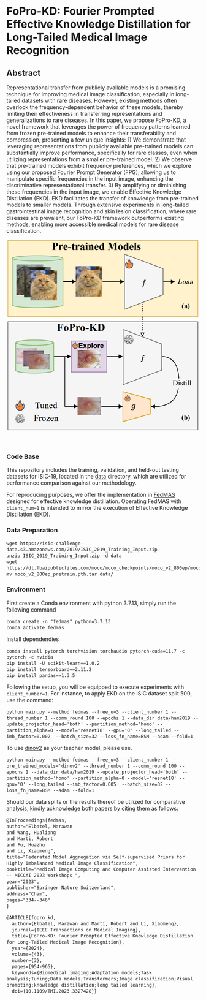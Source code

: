 # FoPro-KD: Fourier Prompted Effective Knowledge Distillation for Long-Tailed Medical Image Recognition

## Abstract
Representational transfer from publicly available models is a promising technique for improving medical image classification, especially in long-tailed datasets with rare diseases. However, existing methods often overlook the frequency-dependent behavior of these models, thereby limiting their effectiveness in transferring representations and generalizations to rare diseases. In this paper, we propose FoPro-KD, a novel framework that leverages the power of frequency patterns learned from frozen pre-trained models to enhance their transferability and compression, presenting a few unique insights: 1) We demonstrate that leveraging representations from publicly available pre-trained models can substantially improve performance, specifically for rare classes, even when utilizing representations from a smaller pre-trained model. 2) We observe that pre-trained models exhibit frequency preferences, which we explore using our proposed Fourier Prompt Generator (FPG), allowing us to manipulate specific frequencies in the input image, enhancing the discriminative representational transfer. 3) By amplifying or diminishing these frequencies in the input image, we enable Effective Knowledge Distillation (EKD). EKD facilitates the transfer of knowledge from pre-trained models to smaller models. Through extensive experiments in long-tailed gastrointestinal image recognition and skin lesion classification, where rare diseases are prevalent, our FoPro-KD framework outperforms existing methods, enabling more accessible medical models for rare disease classification. 

![FoPro-KD](fopro-kd.png)
<!-- <p><img src="fopro-kd.png" width="400" /></p> -->
<br  clear="left"/>

### Code Base

This repository includes the training, validation, and held-out testing datasets for ISIC-19, located in the [data](data) directory, which are utilized for performance comparison against our methodology.

For reproducing purposes, we offer the implementation in [FedMAS](https://github.com/xmed-lab/Fed-MAS/) designed for effective knowledge distillation. Operating FedMAS with `client_num=1` is intended to mirror the execution of Effective Knowledge Distillation (EKD).

### Data Preparation
```
wget https://isic-challenge-data.s3.amazonaws.com/2019/ISIC_2019_Training_Input.zip
unzip ISIC_2019_Training_Input.zip -d data
wget https://dl.fbaipublicfiles.com/moco/moco_checkpoints/moco_v2_800ep/moco_v2_800ep_pretrain.pth.tar
mv moco_v2_800ep_pretrain.pth.tar data/
```

### Environment
First create a Conda environment with python 3.7.13, simply run the following command  
```
conda create -n "fedmas" python=3.7.13
conda activate fedmas
```

Install dependendies
```
conda install pytorch torchvision torchaudio pytorch-cuda=11.7 -c pytorch -c nvidia
pip install -U scikit-learn==1.0.2
pip install tensorboard==2.11.2
pip install pandas==1.3.5
```

Following the setup, you will be equipped to execute experiments with `client_number=1`. For instance, to apply EKD on the ISIC dataset split 500, use the command:


```
python main.py --method fedmas --free_u=3 --client_number 1 --thread_number 1 --comm_round 100 --epochs 1 --data_dir data/ham2019 --update_projector_head='both' --partition_method='homo' --partition_alpha=0 --model='resnet18' --gpu='0' --long_tailed --imb_factor=0.002  --batch_size=32 --loss_fn_name=BSM --adam --fold=1
```

To use [dinov2](https://github.com/facebookresearch/dinov2) as your teacher model, please use.
```
python main.py --method fedmas --free_u=3 --client_number 1 --pre_trained_models='dinov2' --thread_number 1 --comm_round 100 --epochs 1 --data_dir data/ham2019 --update_projector_head='both' --partition_method='homo' --partition_alpha=0 --model='resnet18' --gpu='0' --long_tailed --imb_factor=0.005  --batch_size=32 --loss_fn_name=BSM --adam --fold=1
```

Should our data splits or the results thereof be utilized for comparative analysis, kindly acknowledge both papers by citing them as follows:

```
@InProceedings{fedmas,
author="Elbatel, Marawan
and Wang, Hualiang
and Marti, Robert
and Fu, Huazhu
and Li, Xiaomeng",
title="Federated Model Aggregation via Self-supervised Priors for Highly Imbalanced Medical Image Classification",
booktitle="Medical Image Computing and Computer Assisted Intervention -- MICCAI 2023 Workshops ",
year="2023",
publisher="Springer Nature Switzerland",
address="Cham",
pages="334--346"
}
```
```
@ARTICLE{fopro_kd,
  author={Elbatel, Marawan and Martí, Robert and Li, Xiaomeng},
  journal={IEEE Transactions on Medical Imaging}, 
  title={FoPro-KD: Fourier Prompted Effective Knowledge Distillation for Long-Tailed Medical Image Recognition}, 
  year={2024},
  volume={43},
  number={3},
  pages={954-965},
  keywords={Biomedical imaging;Adaptation models;Task analysis;Tuning;Data models;Transformers;Image classification;Visual prompting;knowledge distillation;long tailed learning},
  doi={10.1109/TMI.2023.3327428}}
```
